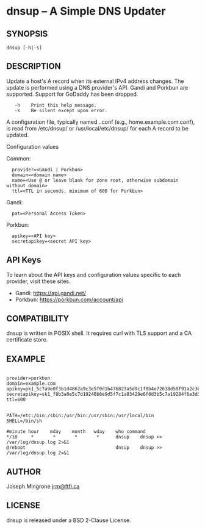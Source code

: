 # dnsup – A Simple DNS Updater

## SYNOPSIS

```dnsup [-h|-s]```

## DESCRIPTION
   Update a host's A record when its external IPv4 address changes.  The update
   is performed using a DNS provider's API.  Gandi and Porkbun are supported.
   Support for GoDaddy has been dropped.

```
   -h    Print this help message.
   -s    Be silent except upon error.
```

   A configuration file, typically named <domain>.<record>.conf (e.g.,
   home.example.com.conf), is read from /etc/dnsup/ or /usr/local/etc/dnsup/ for
   each A record to be updated.

   Configuration values

   Common:
```
  provider=<Gandi | Porkbun>
  domain=<domain name>
  name=<Use @ or leave blank for zone root, otherwise subdomain without domain>
  ttl=<TTL in seconds, minimum of 600 for Porkbun>
```

  Gandi:
```
  pat=<Personal Access Token>
```

  Porkbun:
```
  apikey=<API key>
  secretapikey=<secret API key>
```

## API Keys

   To learn about the API keys and configuration values specific to each
   provider, visit these sites.

   * Gandi: https://api.gandi.net/
   * Porkbun: https://porkbun.com/account/api

## COMPATIBILITY
   dnsup is written in POSIX shell.  It requires curl with TLS support and a CA
   certificate store.

## EXAMPLE
```$ cat /usr/local/etc/dnsup/example.com.conf

provider=porkbun
domain=example.com
apikey=pk1_5c7a9e0f3b1d4862a9c3e5f0d1b476823a5d9c1f0b4e72638d50f91a2c3b4e7d
secretapikey=sk1_f8b3a0e5c7d19246b0e9d5f7c1a83429e6f0d3b5c7a19284f6e3d5c7a0b1d4e9
ttl=600
```

```$ cat /usr/local/etc/cron.d/dnsup

PATH=/etc:/bin:/sbin:/usr/bin:/usr/sbin:/usr/local/bin
SHELL=/bin/sh

#minute	hour	mday	month	wday	who	command
*/10     *       *       *       *      dnsup    dnsup >> /var/log/dnsup.log 2>&1
@reboot                                 dnsup    dnsup >> /var/log/dnsup.log 2>&1
```

## AUTHOR
   Joseph Mingrone <jrm@ftfl.ca>

## LICENSE
   dnsup is released under a BSD 2-Clause License.

